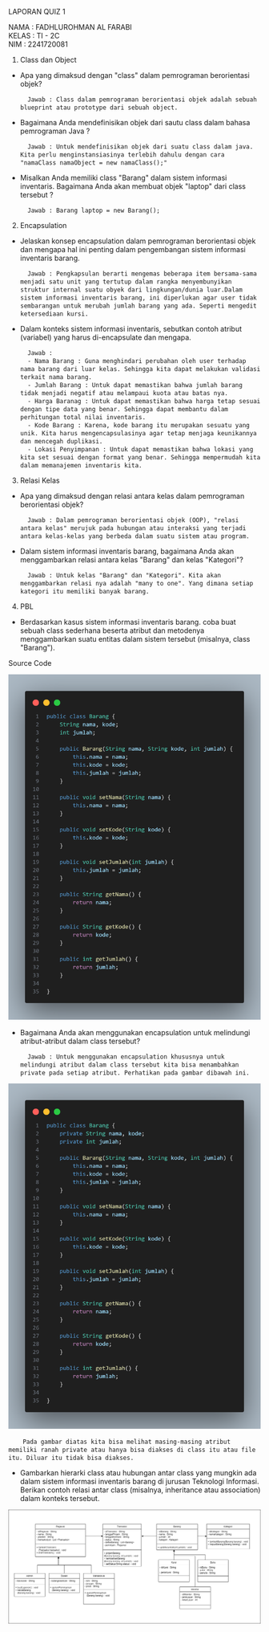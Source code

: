 LAPORAN QUIZ 1 <br>

NAMA : FADHLUROHMAN AL FARABI <br>
KELAS : TI - 2C <br>
NIM : 2241720081<br>

1. Class dan Object

- Apa yang dimaksud dengan "class" dalam pemrograman berorientasi objek?

        Jawab : Class dalam pemrograman berorientasi objek adalah sebuah blueprint atau prototype dari sebuah object.

- Bagaimana Anda mendefinisikan objek dari sautu class dalam bahasa pemrograman Java ?

        Jawab : Untuk mendefinisikan objek dari suatu class dalam java. Kita perlu menginstansiasinya terlebih dahulu dengan cara "namaClass namaObject = new namaClass();"

- Misalkan Anda memiliki class "Barang" dalam sistem informasi inventaris. Bagaimana Anda akan membuat objek "laptop" dari class tersebut ?

        Jawab : Barang laptop = new Barang();

2. Encapsulation

- Jelaskan konsep encapsulation dalam pemrograman berorientasi objek dan mengapa hal ini penting dalam pengembangan sistem informasi inventaris barang.

        Jawab : Pengkapsulan berarti mengemas beberapa item bersama-sama menjadi satu unit yang tertutup dalam rangka menyembunyikan struktur internal suatu obyek dari lingkungan/dunia luar.Dalam sistem informasi inventaris barang, ini diperlukan agar user tidak sembarangan untuk merubah jumlah barang yang ada. Seperti mengedit ketersediaan kursi.

- Dalam konteks sistem informasi inventaris, sebutkan contoh atribut (variabel) yang harus di-encapsulate dan mengapa.

        Jawab :
        - Nama Barang : Guna menghindari perubahan oleh user terhadap nama barang dari luar kelas. Sehingga kita dapat melakukan validasi terkait nama barang.
        - Jumlah Barang : Untuk dapat memastikan bahwa jumlah barang tidak menjadi negatif atau melampaui kuota atau batas nya.
        - Harga Baranag : Untuk dapat memastikan bahwa harga tetap sesuai dengan tipe data yang benar. Sehingga dapat membantu dalam perhitungan total nilai inventaris.
        - Kode Barang : Karena, kode barang itu merupakan sesuatu yang unik. Kita harus mengencapsulasinya agar tetap menjaga keunikannya dan mencegah duplikasi.
        - Lokasi Penyimpanan : Untuk dapat memastikan bahwa lokasi yang kita set sesuai dengan format yang benar. Sehingga mempermudah kita dalam memanajemen inventaris kita.

3. Relasi Kelas

- Apa yang dimaksud dengan relasi antara kelas dalam pemrograman berorientasi objek?

        Jawab : Dalam pemrograman berorientasi objek (OOP), "relasi antara kelas" merujuk pada hubungan atau interaksi yang terjadi antara kelas-kelas yang berbeda dalam suatu sistem atau program.

- Dalam sistem informasi inventaris barang, bagaimana Anda akan menggambarkan relasi antara kelas "Barang" dan kelas "Kategori"?

        Jawab : Untuk kelas "Barang" dan "Kategori". Kita akan menggambarkan relasi nya adalah "many to one". Yang dimana setiap kategori itu memiliki banyak barang.

4. PBL

- Berdasarkan kasus sistem informasi inventaris barang. coba buat sebuah class sederhana beserta atribut dan metodenya menggambarkan suatu entitas dalam sistem tersebut (misalnya, class "Barang").

Source Code

![Alt text](barang.png)

- Bagaimana Anda akan menggunakan encapsulation untuk melindungi atribut-atribut dalam class tersebut?

        Jawab : Untuk menggunakan encapsulation khususnya untuk melindungi atribut dalam class tersebut kita bisa menambahkan private pada setiap atribut. Perhatikan pada gambar dibawah ini.

![Alt text](barang2.png)

        Pada gambar diatas kita bisa melihat masing-masing atribut memiliki ranah private atau hanya bisa diakses di class itu atau file itu. Diluar itu tidak bisa diakses.

- Gambarkan hierarki class atau hubungan antar class yang mungkin ada dalam sistem informasi inventaris barang di jurusan Teknologi Informasi. Berikan contoh relasi antar class (misalnya, inheritance atau association) dalam konteks tersebut.

![Alt text](classDiagramInventaris.png)
